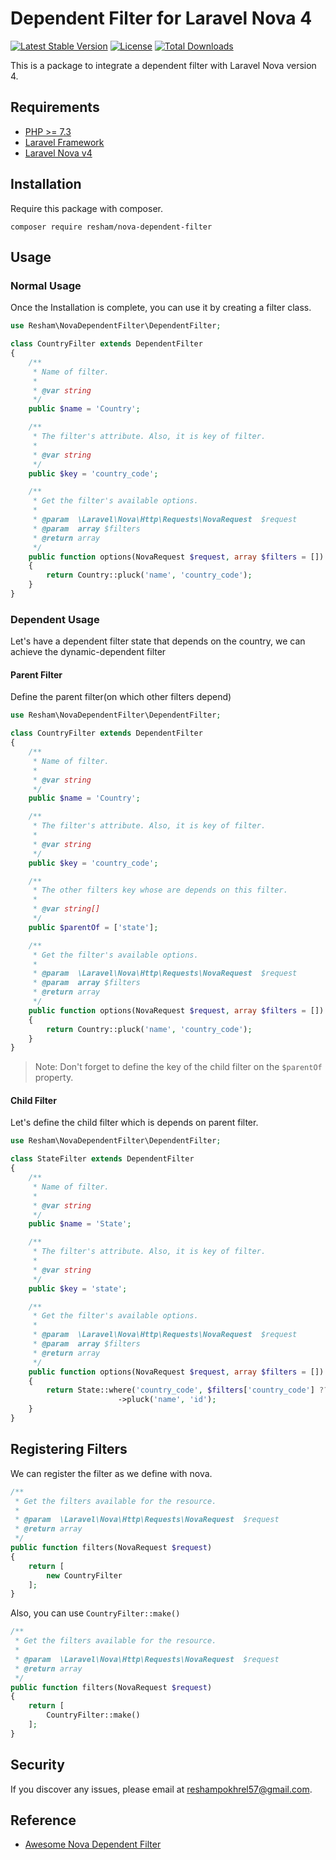 # Dependent Filter for Laravel Nova 4

<a href="https://packagist.org/packages/resham/nova-dependent-filter"><img src="https://img.shields.io/packagist/v/resham/nova-dependent-filter.svg?style=flat" alt="Latest Stable Version"></a>
<a href="https://packagist.org/packages/resham/nova-dependent-filter"><img src="https://img.shields.io/packagist/l/resham/nova-dependent-filter.svg?style=flat" alt="License"></a>
<a href="https://packagist.org/packages/resham/nova-dependent-filter"><img src="https://img.shields.io/packagist/dt/resham/nova-dependent-filter" alt="Total Downloads"></a>

This is a package to integrate a dependent filter with Laravel Nova version 4.

## Requirements
- [PHP >= 7.3](http://php.net/)
- [Laravel Framework](https://github.com/laravel/framework)
- [Laravel Nova v4](https://nova.laravel.com/)

## Installation
Require this package with composer.
```shell
composer require resham/nova-dependent-filter
```

## Usage
### Normal Usage
Once the Installation is complete, you can use it by creating a filter class.
```php
use Resham\NovaDependentFilter\DependentFilter;

class CountryFilter extends DependentFilter
{
    /**
     * Name of filter.
     *
     * @var string
     */
    public $name = 'Country';

    /**
     * The filter's attribute. Also, it is key of filter.
     *
     * @var string
     */
    public $key = 'country_code';

    /**
     * Get the filter's available options.
     *
     * @param  \Laravel\Nova\Http\Requests\NovaRequest  $request
     * @param  array $filters
     * @return array
     */
    public function options(NovaRequest $request, array $filters = [])
    {
        return Country::pluck('name', 'country_code');
    }
}
```

### Dependent Usage
Let's have a dependent filter state that depends on the country, we can achieve the dynamic-dependent filter

#### Parent Filter
Define the parent filter(on which other filters depend)
```php
use Resham\NovaDependentFilter\DependentFilter;

class CountryFilter extends DependentFilter
{
    /**
     * Name of filter.
     *
     * @var string
     */
    public $name = 'Country';

    /**
     * The filter's attribute. Also, it is key of filter.
     *
     * @var string
     */
    public $key = 'country_code';

    /**
     * The other filters key whose are depends on this filter.
     *
     * @var string[]
     */
    public $parentOf = ['state'];

    /**
     * Get the filter's available options.
     *
     * @param  \Laravel\Nova\Http\Requests\NovaRequest  $request
     * @param  array $filters
     * @return array
     */
    public function options(NovaRequest $request, array $filters = [])
    {
        return Country::pluck('name', 'country_code');
    }
}
```
> Note: Don't forget to define the key of the child filter on the ```$parentOf``` property.


#### Child Filter
Let's define the child filter which is depends on parent filter.
```php
use Resham\NovaDependentFilter\DependentFilter;

class StateFilter extends DependentFilter
{
    /**
     * Name of filter.
     *
     * @var string
     */
    public $name = 'State';

    /**
     * The filter's attribute. Also, it is key of filter.
     *
     * @var string
     */
    public $key = 'state';

    /**
     * Get the filter's available options.
     *
     * @param  \Laravel\Nova\Http\Requests\NovaRequest  $request
     * @param  array $filters
     * @return array
     */
    public function options(NovaRequest $request, array $filters = [])
    {
        return State::where('country_code', $filters['country_code'] ?? '')
                        ->pluck('name', 'id');
    }
}
```

## Registering Filters
We can register the filter as we define with nova.
```php
/**
 * Get the filters available for the resource.
 *
 * @param  \Laravel\Nova\Http\Requests\NovaRequest  $request
 * @return array
 */
public function filters(NovaRequest $request)
{
    return [
        new CountryFilter
    ];
}
```
Also, you can use ```CountryFilter::make()```
```php
/**
 * Get the filters available for the resource.
 *
 * @param  \Laravel\Nova\Http\Requests\NovaRequest  $request
 * @return array
 */
public function filters(NovaRequest $request)
{
    return [
        CountryFilter::make()
    ];
}
```
## Security
If you discover any issues, please email at [reshampokhrel57@gmail.com](mailto:reshampokhrel57@gmail.com).

## Reference
- [Awesome Nova Dependent Filter](https://github.com/awesome-nova/dependent-filter)
